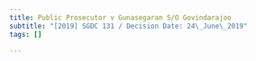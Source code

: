 ```yaml
---
title: Public Prosecutor v Gunasegaran S/O Govindarajoo
subtitle: "[2019] SGDC 131 / Decision Date: 24\_June\_2019"
tags: []

---
```

